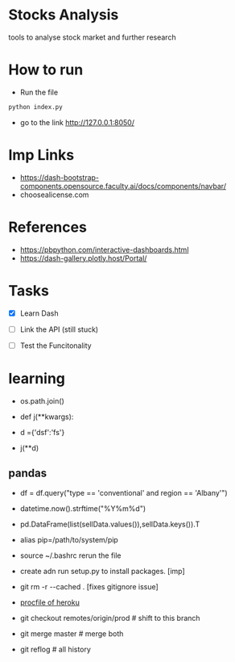 # Stocks Analysis
tools to analyse stock market and further research

# How to run
- Run the file 
```bash
python index.py
```
- go to the link http://127.0.0.1:8050/

# Imp Links
- https://dash-bootstrap-components.opensource.faculty.ai/docs/components/navbar/
- choosealicense.com

# References
- https://pbpython.com/interactive-dashboards.html
- https://dash-gallery.plotly.host/Portal/

# Tasks
- [x] Learn Dash
- [ ] Link the API (still stuck)
- [ ] Test the Funcitonality



# learning
- os.path.join()

- def j(**kwargs):
- d ={'dsf':'fs'}
- j(**d)

## pandas
- df = df.query("type == 'conventional' and region == 'Albany'")

- datetime.now().strftime("%Y%m%d")

- pd.DataFrame(list(sellData.values()),sellData.keys()).T

- alias pip=/path/to/system/pip
- source ~/.bashrc rerun the file
- create adn run setup.py to install packages. [imp]

- git rm -r --cached . [fixes gitignore issue]
- [procfile of heroku](https://devcenter.heroku.com/articles/procfile)

- git checkout remotes/origin/prod  # shift to this branch
- git merge master                  # merge both
- git reflog            # all history